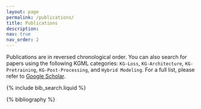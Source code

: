 ```yaml
---
layout: page
permalink: /publications/
title: Publications
description: 
nav: true
nav_order: 2
---
```


Publications are in reversed chronological order. You can also search for papers using the following KGML categories: `KG-Loss`, `KG-Architecture`, `KG-Pretraining`, `KG-Post-Processing`, and `Hybrid Modeling`.  For a full list, please refer to [Google Scholar](https://scholar.google.com/citations?user=aJdbHAoAAAAJ&hl=en).

<!-- _pages/publications.md -->

<!-- Bibsearch Feature -->

{% include bib_search.liquid %}

<div class="publications">

{% bibliography %}

</div>
